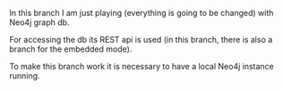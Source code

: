 In this branch I am just playing (everything is going to be changed) with Neo4j graph db.

For accessing the db its REST api is used (in this branch, there is also a branch for the embedded mode).

To make this branch work it is necessary to have a local Neo4j instance running.




